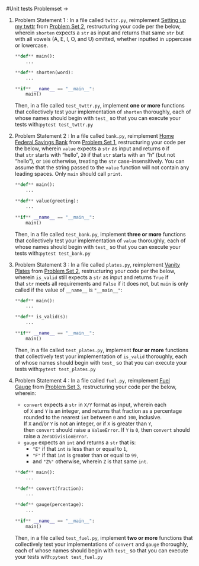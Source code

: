 #Unit tests Problemset -> 
1. Problem Statement 1 : In a file called `twttr.py`, reimplement [Setting up my twttr](https://cs50.harvard.edu/python/2022/psets/2/twttr/) from [Problem Set 2](https://cs50.harvard.edu/python/2022/psets/2/), restructuring your code per the below, wherein `shorten` expects a `str` as input and returns that same `str` but with all vowels (A, E, I, O, and U) omitted, whether inputted in uppercase or lowercase.
    
    ```python
    **def** main():
        ...
    
    **def** shorten(word):
        ...
    
    **if** __name__ == "__main__":
        main()
    ```
    
    Then, in a file called `test_twttr.py`, implement **one or more** functions that collectively test your implementation of `shorten` thoroughly, each of whose names should begin with `test_` so that you can execute your tests with:`pytest test_twttr.py`
    
2. Problem Statement 2 : In a file called `bank.py`, reimplement [Home Federal Savings Bank](https://cs50.harvard.edu/python/2022/psets/1/bank/) from [Problem Set 1](https://cs50.harvard.edu/python/2022/psets/1/), restructuring your code per the below, wherein `value` expects a `str` as input and returns `0` if that `str` starts with “hello”, `20` if that `str` starts with an “h” (but not “hello”), or `100` otherwise, treating the `str` case-insensitively. You can assume that the string passed to the `value` function will not contain any leading spaces. Only `main` should call `print`.
    
    ```python
    **def** main():
        ...
    
    **def** value(greeting):
        ...
    
    **if** __name__ == "__main__":
        main()
    ```
    
    Then, in a file called `test_bank.py`, implement **three or more** functions that collectively test your implementation of `value` thoroughly, each of whose names should begin with `test_` so that you can execute your tests with:`pytest test_bank.py`
    
3. Problem Statement 3 :  In a file called `plates.py`, reimplement [Vanity Plates](https://cs50.harvard.edu/python/2022/psets/2/plates/) from [Problem Set 2](https://cs50.harvard.edu/python/2022/psets/2/), restructuring your code per the below, wherein `is_valid` still expects a `str` as input and returns `True` if that `str` meets all requirements and `False` if it does not, but `main` is only called if the value of `__name__` is `"__main__"`:
    
    ```python
    **def** main():
        ...
    
    **def** is_valid(s):
        ...
    
    **if** __name__ == "__main__":
        main()
    ```
    
    Then, in a file called `test_plates.py`, implement **four or more** functions that collectively test your implementation of `is_valid` thoroughly, each of whose names should begin with `test_` so that you can execute your tests with:`pytest test_plates.py`
    
4. Problem Statement 4 : In a file called `fuel.py`, reimplement [Fuel Gauge](https://cs50.harvard.edu/python/2022/psets/3/fuel/) from [Problem Set 3](https://cs50.harvard.edu/python/2022/psets/3/), restructuring your code per the below, wherein:
    - `convert` expects a `str` in `X/Y` format as input, wherein each of `X` and `Y` is an integer, and returns that fraction as a percentage rounded to the nearest `int` between `0` and `100`, inclusive. If `X` and/or `Y` is not an integer, or if `X` is greater than `Y`, then `convert` should raise a `ValueError`. If `Y` is `0`, then `convert` should raise a `ZeroDivisionError`.
    - `gauge` expects an `int` and returns a `str` that is:
        - `"E"` if that `int` is less than or equal to `1`,
        - `"F"` if that `int` is greater than or equal to `99`,
        - and `"Z%"` otherwise, wherein `Z` is that same `int`.
    
    ```python
    **def** main():
        ...
    
    **def** convert(fraction):
        ...
    
    **def** gauge(percentage):
        ...
    
    **if** __name__ == "__main__":
        main()
    ```
    
    Then, in a file called `test_fuel.py`, implement **two or more** functions that collectively test your implementations of `convert` and `gauge` thoroughly, each of whose names should begin with `test_` so that you can execute your tests with:`pytest test_fuel.py`
